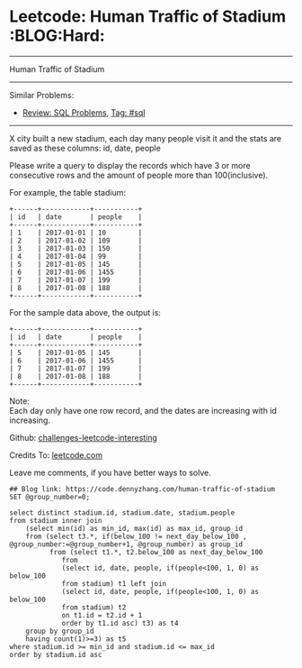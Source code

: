 # Leetcode: Human Traffic of Stadium     :BLOG:Hard:


---

Human Traffic of Stadium  

---

Similar Problems:  
-   [Review: SQL Problems](https://code.dennyzhang.com/review-sql), [Tag: #sql](https://code.dennyzhang.com/tag/sql)

---

X city built a new stadium, each day many people visit it and the stats are saved as these columns: id, date, people  

Please write a query to display the records which have 3 or more consecutive rows and the amount of people more than 100(inclusive).  

For example, the table stadium:  

    +------+------------+-----------+
    | id   | date       | people    |
    +------+------------+-----------+
    | 1    | 2017-01-01 | 10        |
    | 2    | 2017-01-02 | 109       |
    | 3    | 2017-01-03 | 150       |
    | 4    | 2017-01-04 | 99        |
    | 5    | 2017-01-05 | 145       |
    | 6    | 2017-01-06 | 1455      |
    | 7    | 2017-01-07 | 199       |
    | 8    | 2017-01-08 | 188       |
    +------+------------+-----------+

For the sample data above, the output is:  

    +------+------------+-----------+
    | id   | date       | people    |
    +------+------------+-----------+
    | 5    | 2017-01-05 | 145       |
    | 6    | 2017-01-06 | 1455      |
    | 7    | 2017-01-07 | 199       |
    | 8    | 2017-01-08 | 188       |
    +------+------------+-----------+

Note:  
Each day only have one row record, and the dates are increasing with id increasing.  

Github: [challenges-leetcode-interesting](https://github.com/DennyZhang/challenges-leetcode-interesting/tree/master/human-traffic-of-stadium)  

Credits To: [leetcode.com](https://leetcode.com/problems/human-traffic-of-stadium/description/)  

Leave me comments, if you have better ways to solve.  

    ## Blog link: https://code.dennyzhang.com/human-traffic-of-stadium
    SET @group_number=0;
    
    select distinct stadium.id, stadium.date, stadium.people
    from stadium inner join
        (select min(id) as min_id, max(id) as max_id, group_id
        from (select t3.*, if(below_100 != next_day_below_100 , @group_number:=@group_number+1, @group_number) as group_id
              from (select t1.*, t2.below_100 as next_day_below_100
                 from
                 (select id, date, people, if(people<100, 1, 0) as below_100
                 from stadium) t1 left join  
                 (select id, date, people, if(people<100, 1, 0) as below_100
                 from stadium) t2
                 on t1.id = t2.id + 1
                 order by t1.id asc) t3) as t4
        group by group_id
        having count(1)>=3) as t5
    where stadium.id >= min_id and stadium.id <= max_id
    order by stadium.id asc